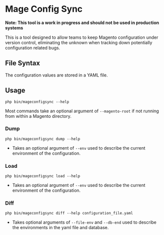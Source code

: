 # Mage Config Sync

**Note: This tool is a work in progress and should not be used in production systems**

This is a tool designed to allow teams to keep Magento configuration under version control, eliminating the unknown when tracking down potentially configuration related bugs.

## File Syntax

The configuration values are stored in a YAML file.

## Usage

    php bin/mageconfigsync --help
    
 Most commands take an optional argument of `--magento-root` if not running from within a Magento directory.

### Dump

    php bin/mageconfigsync dump --help
    
* Takes an optional argument of `--env` used to describe the current environment of the configuration.

### Load

    php bin/mageconfigsync load --help

* Takes an optional argument of `--env` used to describe the current environment of the configuration.

### Diff

    php bin/mageconfigsync diff --help configuration_file.yaml
    
* Takes optional arguments of `--file-env` and `--db-end` used to describe the environments in the yaml file and database.
